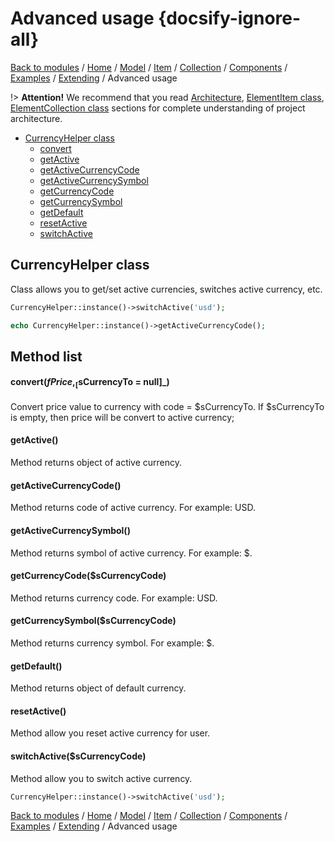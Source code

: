 # Advanced usage {docsify-ignore-all}

[Back to modules](modules/home.md)
/ [Home](modules/currency/home.md)
/ [Model](modules/currency/model/model.md)
/ [Item](modules/currency/item/item.md)
/ [Collection](modules/currency/collection/collection.md)
/ [Components](modules/currency/component/component.md)
/ [Examples](modules/currency/examples/examples.md)
/ [Extending](modules/currency/extending/extending.md)
/ Advanced usage

!> **Attention!** We recommend that you read [Architecture](home.md#architecture), [ElementItem class](item-class/item-class.md),
[ElementCollection class](collection-class/collection-class.md) sections for complete understanding of  project architecture.

* [CurrencyHelper class](#currencyhelper-class)
  * [convert](#convertfprice-scurrencyto-null)
  * [getActive](#getactive)
  * [getActiveCurrencyCode](#getactivecurrencycode)
  * [getActiveCurrencySymbol](#getactivecurrencysymbol)
  * [getCurrencyCode](#getcurrencycodescurrencycode)
  * [getCurrencySymbol](#getcurrencysymbolscurrencycode)
  * [getDefault](#getdefault)
  * [resetActive](#resetactive)
  * [switchActive](#switchactivescurrencycode)

## CurrencyHelper class

Class allows you to get/set active currencies, switches active currency, etc.
```php
CurrencyHelper::instance()->switchActive('usd');

echo CurrencyHelper::instance()->getActiveCurrencyCode();
```

## Method list

#### convert($fPrice, _[$sCurrencyTo = null]_)

Convert price value to currency with code = $sCurrencyTo. If $sCurrencyTo is empty,
then price will be convert to active currency;

#### getActive()

Method returns object of active currency.

#### getActiveCurrencyCode()

Method returns code of active currency. For example: USD.

#### getActiveCurrencySymbol()

Method returns symbol of active currency. For example: $.

#### getCurrencyCode($sCurrencyCode)

Method returns currency code. For example: USD.

#### getCurrencySymbol($sCurrencyCode)

Method returns currency symbol. For example: $.

#### getDefault()

Method returns object of default currency.

#### resetActive()

Method allow you reset active currency for user.

#### switchActive($sCurrencyCode)

Method allow you to switch active currency.
```php
CurrencyHelper::instance()->switchActive('usd');
```

[Back to modules](modules/home.md)
/ [Home](modules/currency/home.md)
/ [Model](modules/currency/model/model.md)
/ [Item](modules/currency/item/item.md)
/ [Collection](modules/currency/collection/collection.md)
/ [Components](modules/currency/component/component.md)
/ [Examples](modules/currency/examples/examples.md)
/ [Extending](modules/currency/extending/extending.md)
/ Advanced usage